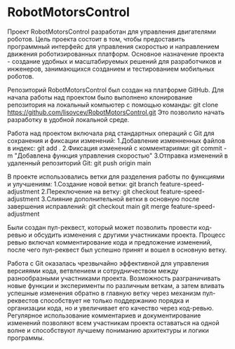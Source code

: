 # RobotMotorsControl

Проект RobotMotorsControl разработан для управления двигателями роботов. Цель проекта состоит в том, чтобы предоставить программный интерфейс для управления скоростью и направлением движения роботизированных платформ. Основное назначение проекта - создание удобных и масштабируемых решений для разработчиков и инженеров, занимающихся созданием и тестированием мобильных роботов.

Репозиторий RobotMotorsControl был создан на платформе GitHub. Для начала работы над проектом было выполнено клонирование репозитория на локальный компьютер с помощью команды:
git clone https://github.com/lisovcev/RobotMotorsControl.git
Это позволило начать разработку в удобной локальной среде.

Работа над проектом включала ряд стандартных операций с Git для сохранения и фиксации изменений:
1.Добавление изменненных файлов в индекс:
git add .
2.Фиксация изменений с комментариями:
git commit -m "Добавлена функция управления скоростью"
3.Отправка изменений в удаленный репозиторий Git:
git push origin main

В проекте использовались ветки для разделения работы по функциями и улучшениям:
1.Создание новой ветки:
git branch feature-speed-adjustment
2.Переключение на ветку:
git checkout feature-speed-adjustment
3.Слияние дополнительной ветки в основную после завершения исправлений:
git checkout main
git merge feature-speed-adjustment

Были создан пул-реквест, который может позволить провести код-ревью и обсудить изменения с другими участниками проекта. Процесс ревью включал комментирование кода и предложение изменений, после чего пул-реквест был успешно принят и вошел в основную ветку.

Работа с Git оказалась чрезвычайно эффективной для управления версияями кода, ветвлением и сотрудничеством между разнообразными участниками проекта. Возможность разграничивать новые функции и эксперименты по различным веткам, а затем вливать успешные изменения обратно в главную ветку через механизм пул-реквестов способствует не только поддержанию порядка и организации кода, но и увеличивает его качество через код-ревью. Регулярное использование комментариев и документирование изменений позволяют всем участникам проекта оставаться на одной волне и способствуют лучшему пониманию архитектуры и логики программы.

